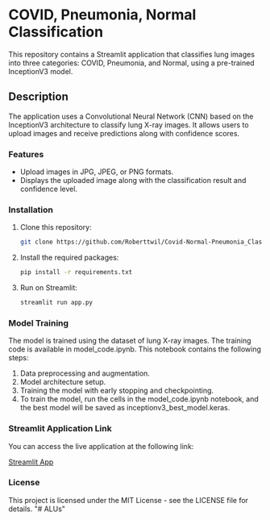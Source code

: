 # COVID, Pneumonia, Normal Classification

This repository contains a Streamlit application that classifies lung images into three categories: COVID, Pneumonia, and Normal, using a pre-trained InceptionV3 model.




## Description

The application uses a Convolutional Neural Network (CNN) based on the InceptionV3 architecture to classify lung X-ray images. It allows users to upload images and receive predictions along with confidence scores.

### Features
- Upload images in JPG, JPEG, or PNG formats.
- Displays the uploaded image along with the classification result and confidence level.

### Installation
1. Clone this repository:
   ```bash
   git clone https://github.com/Roberttwil/Covid-Normal-Pneumonia_ClassificationUsingInceptionV3.git

2. Install the required packages:
   ```bash
   pip install -r requirements.txt

4. Run on Streamlit:
   ```bash
   streamlit run app.py

### Model Training
  The model is trained using the dataset of lung X-ray images. The training code is available in model_code.ipynb. This notebook contains the following steps:

1. Data preprocessing and augmentation.
2. Model architecture setup.
3. Training the model with early stopping and checkpointing.
4. To train the model, run the cells in the model_code.ipynb notebook, and the best model will be saved as inceptionv3_best_model.keras.

### Streamlit Application Link
You can access the live application at the following link:

[Streamlit App](https://covid-normal-pneumoniaclassificationusinginceptionv3-pc9gkhckt.streamlit.app/)

### License
This project is licensed under the MIT License - see the LICENSE file for details.
"# ALUs" 

